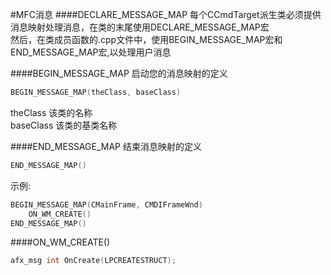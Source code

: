#MFC消息
####DECLARE_MESSAGE_MAP
每个CCmdTarget派生类必须提供消息映射处理消息，在类的末尾使用DECLARE_MESSAGE_MAP宏         
然后，在类成员函数的.cpp文件中，使用BEGIN_MESSAGE_MAP宏和END_MESSAGE_MAP宏,以处理用户消息        

####BEGIN_MESSAGE_MAP
启动您的消息映射的定义        
```cpp
BEGIN_MESSAGE_MAP(theClass, baseClass)
```
theClass 该类的名称          
baseClass 该类的基类名称       

####END_MESSAGE_MAP
结束消息映射的定义     
```cpp
END_MESSAGE_MAP()
```

示例:
```cpp
BEGIN_MESSAGE_MAP(CMainFrame, CMDIFrameWnd)
	ON_WM_CREATE()
END_MESSAGE_MAP()
```


####ON_WM_CREATE()
```cpp
afx_msg int OnCreate(LPCREATESTRUCT);
```
